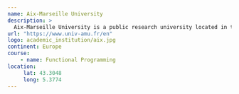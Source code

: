 ```yaml
---
name: Aix-Marseille University
description: >
  Aix-Marseille University is a public research university located in the region of Provence, southern France. 
url: "https://www.univ-amu.fr/en"
logo: academic_institution/aix.jpg
continent: Europe
course:
    - name: Functional Programming   
location:
     lat: 43.3048
     long: 5.3774
---
```

